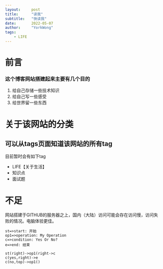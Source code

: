 ```yaml
---
layout:     post
title:      "读我"
subtitle:   "快读我"
date:       2022-05-07
author:     "YorkWong"
tags:
    - LIFE
---
```


# 前言
### 这个博客网站搭建起来主要有几个目的
1. 给自己存储一些技术知识
2. 给自己写一些感受
3. 给世界留一些东西

# 关于该网站的分类
可以从tags页面知道该网站的所有tag
---
目前暂时会有如下tag
- LIFE【关于生活】
- 知识点
- 面试题

# 不足
网站搭建于GITHUB的服务器之上，国内（大陆）访问可能会存在访问慢，访问失败的情况。电脑体验更佳。

``` flow
st=>start: 开始
op1=>operation: My Operation
c=>condition: Yes Or No?
e=>end: 结束

st(right)->op1(right->c
c(yes,right)->e
c(no,top)->op1()

```